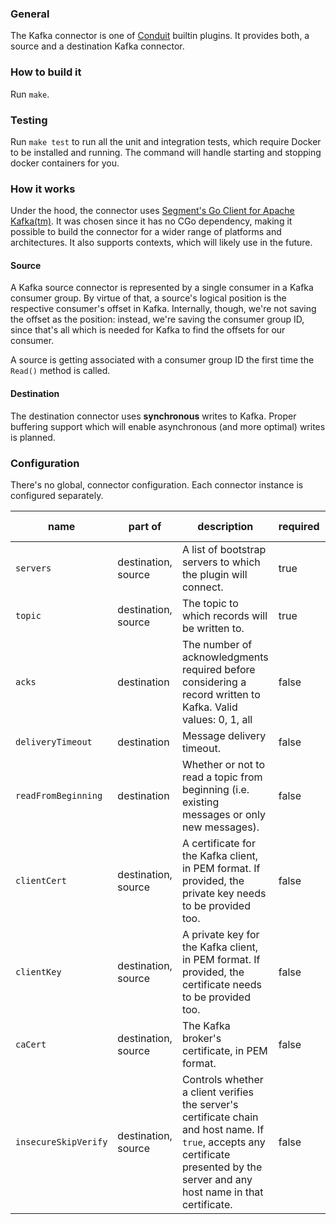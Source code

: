 ### General
The Kafka connector is one of [Conduit](https://github.com/ConduitIO/conduit) builtin plugins.
It provides both, a source and a destination Kafka connector.

### How to build it
Run `make`.

### Testing
Run `make test` to run all the unit and integration tests, which require Docker to be installed
and running. The command will handle starting and stopping docker containers for you.

### How it works
Under the hood, the connector uses [Segment's Go Client for Apache Kafka(tm)](https://github.com/segmentio/kafka-go). It was 
chosen since it has no CGo dependency, making it possible to build the connector for a wider range of platforms and architectures.
It also supports contexts, which will likely use in the future.

#### Source
A Kafka source connector is represented by a single consumer in a Kafka consumer group. By virtue of that, a source's 
logical position is the respective consumer's offset in Kafka. Internally, though, we're not saving the offset as the 
position: instead, we're saving the consumer group ID, since that's all which is needed for Kafka to find the offsets for
our consumer.

A source is getting associated with a consumer group ID the first time the `Read()` method is called.

#### Destination
The destination connector uses **synchronous** writes to Kafka. Proper buffering support which will enable asynchronous 
(and more optimal) writes is planned.

### Configuration
There's no global, connector configuration. Each connector instance is configured separately. 

| name                 | part of             | description                                                                                                                                                                        | required | default value |
|----------------------|---------------------|------------------------------------------------------------------------------------------------------------------------------------------------------------------------------------|----------|---------------|
| `servers`            | destination, source | A list of bootstrap servers to which the plugin will connect.                                                                                                                      | true     |               |
| `topic`              | destination, source | The topic to which records will be written to.                                                                                                                                     | true     |               |
| `acks`               | destination         | The number of acknowledgments required before considering a record written to Kafka. Valid values: 0, 1, all                                                                       | false    | `all`         |
| `deliveryTimeout`    | destination         | Message delivery timeout.                                                                                                                                                          | false    | `10s`         |
| `readFromBeginning`  | destination         | Whether or not to read a topic from beginning (i.e. existing messages or only new messages).                                                                                       | false    | `false`       |
| `clientCert`         | destination, source | A certificate for the Kafka client, in PEM format. If provided, the private key needs to be provided too.                                                                          | false    |               |
| `clientKey`          | destination, source | A private key for the Kafka client, in PEM format. If provided, the certificate needs to be provided too.                                                                          | false    |               |
| `caCert`             | destination, source | The Kafka broker's certificate, in PEM format.                                                                                                                                     | false    |               |
| `insecureSkipVerify` | destination, source | Controls whether a client verifies the server's certificate chain and host name. If `true`, accepts any certificate presented by the server and any host name in that certificate. | false    | `false`       |
